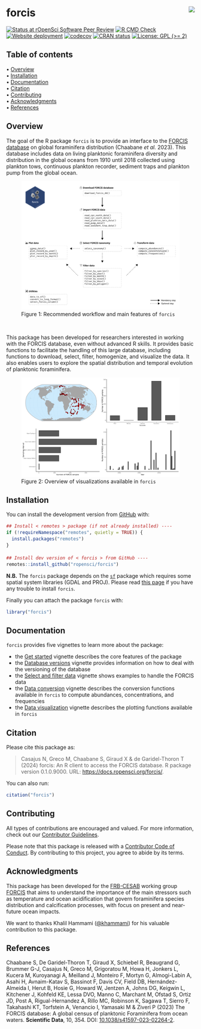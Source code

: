 
<!-- README.md is generated from README.Rmd. Please edit that file -->

# forcis <img src="man/figures/logo.png" height="120px" align="right" style="float:right; height:120px;"/>

<!-- badges: start -->

[![Status at rOpenSci Software Peer
Review](https://badges.ropensci.org/660_status.svg)](https://github.com/ropensci/software-review/issues/660)
[![R CMD
Check](https://github.com/ropensci/forcis/actions/workflows/R-CMD-check.yaml/badge.svg)](https://github.com/ropensci/forcis/actions/workflows/R-CMD-check.yaml)
[![Website
deployment](https://github.com/ropensci/forcis/actions/workflows/pkgdown.yaml/badge.svg)](https://github.com/ropensci/forcis/actions/workflows/pkgdown.yaml)
[![codecov](https://codecov.io/gh/ropensci/forcis/branch/master/graph/badge.svg)](https://codecov.io/gh/ropensci/forcis)
[![CRAN
status](https://www.r-pkg.org/badges/version/forcis)](https://CRAN.R-project.org/package=forcis)
[![License: GPL (\>=
2)](https://img.shields.io/badge/License-GPL%20%28%3E%3D%202%29-blue.svg)](https://choosealicense.com/licenses/gpl-2.0/)
<!-- badges: end -->

## Table of contents

<p align="left">
• <a href="#overview">Overview</a><br> •
<a href="#installation">Installation</a><br> •
<a href="#documentation">Documentation</a><br> •
<a href="#citation">Citation</a><br> •
<a href="#contributing">Contributing</a><br> •
<a href="#acknowledgments">Acknowledgments</a><br> •
<a href="#references">References</a>
</p>

## Overview

The goal of the R package `forcis` is to provide an interface to the
[FORCIS database](https://zenodo.org/doi/10.5281/zenodo.7390791) on
global foraminifera distribution (Chaabane *et al.* 2023). This database
includes data on living planktonic foraminifera diversity and
distribution in the global oceans from 1910 until 2018 collected using
plankton tows, continuous plankton recorder, sediment traps and plankton
pump from the global ocean.

<figure>
<img src="man/figures/workflow.png"
alt="Figure 1: Recommended workflow and main features of forcis" />
<figcaption aria-hidden="true">Figure 1: Recommended workflow and main
features of <code>forcis</code></figcaption>
</figure>

<br/>

This package has been developed for researchers interested in working
with the FORCIS database, even without advanced R skills. It provides
basic functions to facilitate the handling of this large database,
including functions to download, select, filter, homogenize, and
visualize the data. It also enables users to explore the spatial
distribution and temporal evolution of planktonic foraminifera.

<figure>
<img src="man/figures/visualization.png"
alt="Figure 2: Overview of visualizations available in forcis" />
<figcaption aria-hidden="true">Figure 2: Overview of visualizations
available in <code>forcis</code></figcaption>
</figure>

## Installation

You can install the development version from
[GitHub](https://github.com/) with:

``` r
## Install < remotes > package (if not already installed) ----
if (!requireNamespace("remotes", quietly = TRUE)) {
  install.packages("remotes")
}

## Install dev version of < forcis > from GitHub ----
remotes::install_github("ropensci/forcis")
```

**N.B.** The `forcis` package depends on the
[`sf`](https://r-spatial.github.io/sf/) package which requires some
spatial system libraries (GDAL and PROJ). Please read [this
page](https://github.com/r-spatial/sf?tab=readme-ov-file#installing) if
you have any trouble to install `forcis`.

Finally you can attach the package `forcis` with:

``` r
library("forcis")
```

## Documentation

`forcis` provides five vignettes to learn more about the package:

- the [Get
  started](https://docs.ropensci.org/forcis/articles/forcis.html)
  vignette describes the core features of the package
- the [Database
  versions](https://docs.ropensci.org/forcis/articles/database-versions.html)
  vignette provides information on how to deal with the versioning of
  the database
- the [Select and filter
  data](https://docs.ropensci.org/forcis/articles/select-and-filter-data.html)
  vignette shows examples to handle the FORCIS data
- the [Data
  conversion](https://docs.ropensci.org/forcis/articles/data-conversion.html)
  vignette describes the conversion functions available in `forcis` to
  compute abundances, concentrations, and frequencies
- the [Data
  visualization](https://docs.ropensci.org/forcis/articles/data-visualization.html)
  vignette describes the plotting functions available in `forcis`

## Citation

Please cite this package as:

> Casajus N, Greco M, Chaabane S, Giraud X & de Garidel-Thoron T (2024)
> forcis: An R client to access the FORCIS database. R package version
> 0.1.0.9000. URL: <https://docs.ropensci.org/forcis/>.

You can also run:

``` r
citation("forcis")
```

## Contributing

All types of contributions are encouraged and valued. For more
information, check out our [Contributor
Guidelines](https://github.com/ropensci/forcis/blob/main/CONTRIBUTING.md).

Please note that this package is released with a [Contributor Code of
Conduct](https://ropensci.org/code-of-conduct/). By contributing to this
project, you agree to abide by its terms.

## Acknowledgments

This package has been developed for the
[FRB-CESAB](https://www.fondationbiodiversite.fr/en/about-the-foundation/le-cesab/)
working group
[FORCIS](https://www.fondationbiodiversite.fr/en/the-frb-in-action/programs-and-projects/le-cesab/forcis/)
that aims to understand the importance of the main stressors such as
temperature and ocean acidification that govern foraminifera species
distribution and calcification processes, with focus on present and
near-future ocean impacts.

We want to thanks Khalil Hammami
([@khammami](https://github.com/khammami)) for his valuable contribution
to this package.

## References

Chaabane S, De Garidel-Thoron T, Giraud X, Schiebel R, Beaugrand G,
Brummer G-J, Casajus N, Greco M, Grigoratou M, Howa H, Jonkers L, Kucera
M, Kuroyanagi A, Meilland J, Monteiro F, Mortyn G, Almogi-Labin A, Asahi
H, Avnaim-Katav S, Bassinot F, Davis CV, Field DB, Hernández-Almeida I,
Herut B, Hosie G, Howard W, Jentzen A, Johns DG, Keigwin L, Kitchener J,
Kohfeld KE, Lessa DVO, Manno C, Marchant M, Ofstad S, Ortiz JD, Post A,
Rigual-Hernandez A, Rillo MC, Robinson K, Sagawa T, Sierro F, Takahashi
KT, Torfstein A, Venancio I, Yamasaki M & Ziveri P (2023) The FORCIS
database: A global census of planktonic Foraminifera from ocean waters.
**Scientific Data**, 10, 354. DOI:
[10.1038/s41597-023-02264-2](https://doi.org/10.1038/s41597-023-02264-2).
